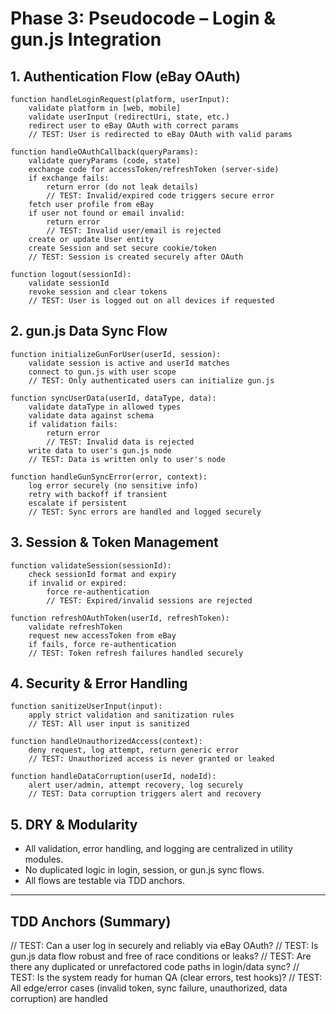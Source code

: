 # Phase 3: Pseudocode – Login & gun.js Integration

## 1. Authentication Flow (eBay OAuth)

```
function handleLoginRequest(platform, userInput):
    validate platform in [web, mobile]
    validate userInput (redirectUri, state, etc.)
    redirect user to eBay OAuth with correct params
    // TEST: User is redirected to eBay OAuth with valid params

function handleOAuthCallback(queryParams):
    validate queryParams (code, state)
    exchange code for accessToken/refreshToken (server-side)
    if exchange fails:
        return error (do not leak details)
        // TEST: Invalid/expired code triggers secure error
    fetch user profile from eBay
    if user not found or email invalid:
        return error
        // TEST: Invalid user/email is rejected
    create or update User entity
    create Session and set secure cookie/token
    // TEST: Session is created securely after OAuth

function logout(sessionId):
    validate sessionId
    revoke session and clear tokens
    // TEST: User is logged out on all devices if requested
```

## 2. gun.js Data Sync Flow

```
function initializeGunForUser(userId, session):
    validate session is active and userId matches
    connect to gun.js with user scope
    // TEST: Only authenticated users can initialize gun.js

function syncUserData(userId, dataType, data):
    validate dataType in allowed types
    validate data against schema
    if validation fails:
        return error
        // TEST: Invalid data is rejected
    write data to user's gun.js node
    // TEST: Data is written only to user's node

function handleGunSyncError(error, context):
    log error securely (no sensitive info)
    retry with backoff if transient
    escalate if persistent
    // TEST: Sync errors are handled and logged securely
```

## 3. Session & Token Management

```
function validateSession(sessionId):
    check sessionId format and expiry
    if invalid or expired:
        force re-authentication
        // TEST: Expired/invalid sessions are rejected

function refreshOAuthToken(userId, refreshToken):
    validate refreshToken
    request new accessToken from eBay
    if fails, force re-authentication
    // TEST: Token refresh failures handled securely
```

## 4. Security & Error Handling

```
function sanitizeUserInput(input):
    apply strict validation and sanitization rules
    // TEST: All user input is sanitized

function handleUnauthorizedAccess(context):
    deny request, log attempt, return generic error
    // TEST: Unauthorized access is never granted or leaked

function handleDataCorruption(userId, nodeId):
    alert user/admin, attempt recovery, log securely
    // TEST: Data corruption triggers alert and recovery
```

## 5. DRY & Modularity

- All validation, error handling, and logging are centralized in utility modules.
- No duplicated logic in login, session, or gun.js sync flows.
- All flows are testable via TDD anchors.

---

## TDD Anchors (Summary)

// TEST: Can a user log in securely and reliably via eBay OAuth?
// TEST: Is gun.js data flow robust and free of race conditions or leaks?
// TEST: Are there any duplicated or unrefactored code paths in login/data sync?
// TEST: Is the system ready for human QA (clear errors, test hooks)?
// TEST: All edge/error cases (invalid token, sync failure, unauthorized, data corruption) are handled